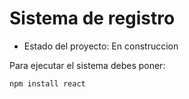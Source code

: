 <h1> Sistema de registro </h1>

- Estado del proyecto: En construccion

Para ejecutar el sistema debes poner:

```npm install react```
